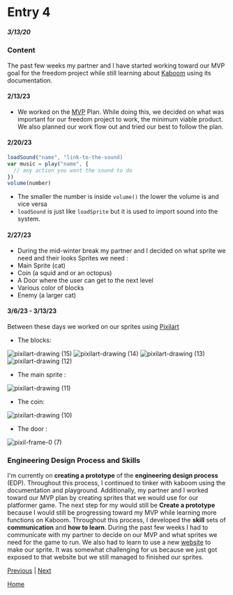 # Entry 4
##### 3/13/20

### Content
The past few weeks my partner and I have started working toward our MVP goal for the freedom project while still learning about [Kaboom](https://kaboomjs.com/) using its documentation.

#### 2/13/23
* We worked on the [MVP](https://docs.google.com/document/d/1D9-ubC12_LUe9OeI-zrdFbH8p41EEv0Z9Q9h3Sa9F5I/edit) Plan. While doing this, we decided on what was important for our freedom project to work, the minimum viable product. We also planned our work flow out and tried our best to follow the plan. 

#### 2/20/23
``` js 
loadSound("name", "link-to-the-sound) 
var music = play("name", {
  // any action you want the sound to do 
})
volume(number)
```
* The smaller the number is inside `volume()` the lower the volume is and vice versa
* `loadSound` is just like `loadSprite` but it is used to import sound into the system. 
#### 2/27/23
* During the mid-winter break my partner and I decided on what sprite we need and their looks 
Sprites we need : 
* Main Sprite (cat) 
* Coin (a squid and or an octopus) 
* A Door where the user can get to the next level 
* Various color of blocks 
* Enemy (a larger cat) 
#### 3/6/23 - 3/13/23
Between these days we worked on our sprites using [Pixilart](https://www.pixilart.com/) 
* The blocks: 

![pixilart-drawing (15)](https://user-images.githubusercontent.com/91750525/226184263-ff0dff2b-7a95-4375-9a04-014b42dfef83.png)
![pixilart-drawing (14)](https://user-images.githubusercontent.com/91750525/226183901-94fc2e5a-8671-4c0b-b163-b6d2156a3b92.png)
![pixilart-drawing (13)](https://user-images.githubusercontent.com/91750525/226183908-2ac77fae-4c97-47a2-8e7b-5d9b3acfe7da.png)
![pixilart-drawing (12)](https://user-images.githubusercontent.com/91750525/226183912-4998133c-65b8-40a8-abd3-a455a2ab4d0a.png)

* The main sprite : 

![pixilart-drawing (11)](https://user-images.githubusercontent.com/91750525/226184095-e38720fa-a235-4878-9c99-881ffed3d65f.png)

* The coin: 

 ![pixilart-drawing (10)](https://user-images.githubusercontent.com/91750525/226184112-954aa2fe-61bc-438a-aaa8-736d41507b57.png)
 
* The door : 

![pixil-frame-0 (7)](https://user-images.githubusercontent.com/91750525/226184185-ef00cf56-89e1-496a-805d-d5f1f61bf595.png)

### Engineering Design Process and Skills 
I'm currently on **creating a prototype** of the **engineering design process** (EDP). Throughout this process, I continued to tinker with kaboom using the documentation and playground. Additionally, my partner and I worked toward our MVP plan by creating sprites that we would use for our platformer game. The next step for my would still be **Create a prototype** because I would still be progressing toward my MVP while learning more functions on Kaboom. Throughout this process, I developed the **skill** sets of **communication** and **how to learn**. During the past few weeks I had to communicate with my partner to decide on our MVP and what sprites we need for the game to run. We also had to learn to use a new [website](https://www.pixilart.com/) to make our sprite. It was somewhat challenging for us because we just got exposed to that website but we still managed to finished our sprites. 


[Previous](entry03.md) | [Next](entry05.md)

[Home](../README.md)




